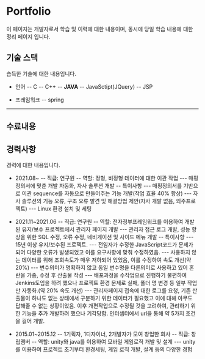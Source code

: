 # Portfolio
이 페이지는 개발자로서 학습 및 이력에 대한 내용이며, 동시에 당일 학습 내용에 대한 정리 페이지 입니다.

## 기술 스택
습득한 기술에 대한 내용입니다. 

- 언어
-- C
-- C++
-- **JAVA**
-- JavaSctipt(JQuery)
-- JSP

- 프레임워크
-- spring

***

## 수료내용

## 경력사항
경력에 대한 내용입니다.

- 2021.08~
-- 직급: 연구원
-- 역할: 정형, 비정형 데이터에 대한 이관 작업
--- 매핑정의서에 맞춘 개발 자동화, 자사 솔루션 개발
-- 특이사항
--- 매핑정의서를 기반으로 이관 sequence를 자동으로 만들어주는 기능 개발(작업 효율 40% 향상)
--- 자사 솔루션의 기능 오류, 구조 오류 발견 및 해결방법 제안(자사 개발 없음, 외주프로젝트)
--- Linux 환경 설치 및 세팅

- 2021.11~2021.06
-- 직급: 연구원
-- 역할: 전자정부프레임워크를 이용하여 개발된 유지/보수 프로젝트에서 관리자 페이지 개발
--- 관리자 접근 로그 개발, 성능 향상을 위한 SQL 수정, 오류 수정, 네비게이션 및 사이드 메뉴 개발
-- 특이사항
--- 15년 이상 유지/보수된 프로젝트.
--- 전임자가 수정한 JavaScript코드가 문제가 되어 다양한 오류가 발생되었고 이를 요구사항에 맞춰 수정하였음.
--- 사용하지 않는 데이터를 위해 조회속도가 매우 저하되어 있었음, 이를 수정하여 속도 개선(약 20%)
--- 변수의미가 명확하지 않고 동일 변수명을 다른의미로 사용하고 있어 혼란을 가중, 수정 후 산출물 작성
--- 배포과정을 수작업으로 진행하기 불편하여 Jenkins도입을 하려 했으나 프로젝트 환경 문제로 실패, 폴더 명 변경 등 일부 작업만 자동화.(약 20% 속도 개선)
--- 관리자페이지 접속에 대한 로그를 요청, 기존 산출물이 하나도 없는 상태에서 구분하기 위한 데이터가 필요했고 이에 대해 아무도 답해줄 수 없는 상황이었음. 이후 개편작업으로 수정될 것을 고려하여, 관리하기 위한 기능을 추가 개발하려 했으나 기각당함. 인터셉터에서 url을 통해 약 5가지 조건을 걸어 개발.

- 2015.01~2015.12
-- 1기획자, 1디자이너, 2개발자가 모여 창업한 회사
-- 직급: 창립멤버
-- 역할: unity와 java를 이용하여 모바일 게임로직 개발 및 설계
--- unity를 이용하여 프로젝트 초기부터 환경세팅, 게임 로직 개발, 설계 등의 다양한 경험